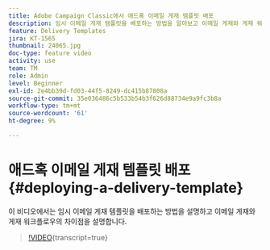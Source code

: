 ```yaml
---
title: Adobe Campaign Classic에서 애드혹 이메일 게재 템플릿 배포
description: 임시 이메일 게재 템플릿을 배포하는 방법을 알아보고 이메일 게재와 게재 워크플로우의 차이점을 이해합니다.
feature: Delivery Templates
jira: KT-1565
thumbnail: 24065.jpg
doc-type: feature video
activity: use
team: TM
role: Admin
level: Beginner
exl-id: 2e4bb39d-fd03-44f5-8249-dc415b87808a
source-git-commit: 35e036486c5b533b54b3f626d88734e9a9fc3b8a
workflow-type: tm+mt
source-wordcount: '61'
ht-degree: 9%

---
```


# 애드혹 이메일 게재 템플릿 배포 {#deploying-a-delivery-template}

이 비디오에서는 임시 이메일 게재 템플릿을 배포하는 방법을 설명하고 이메일 게재와 게재 워크플로우의 차이점을 설명합니다.

>[!VIDEO](https://video.tv.adobe.com/v/24065?quality=12&learn=on){transcript=true}
